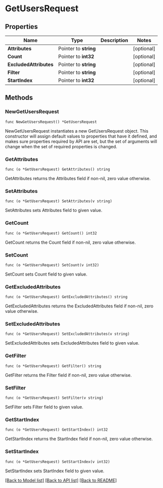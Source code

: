 # GetUsersRequest

## Properties

Name | Type | Description | Notes
------------ | ------------- | ------------- | -------------
**Attributes** | Pointer to **string** |  | [optional] 
**Count** | Pointer to **int32** |  | [optional] 
**ExcludedAttributes** | Pointer to **string** |  | [optional] 
**Filter** | Pointer to **string** |  | [optional] 
**StartIndex** | Pointer to **int32** |  | [optional] 

## Methods

### NewGetUsersRequest

`func NewGetUsersRequest() *GetUsersRequest`

NewGetUsersRequest instantiates a new GetUsersRequest object.
This constructor will assign default values to properties that have it defined,
and makes sure properties required by API are set, but the set of arguments
will change when the set of required properties is changed.

### GetAttributes

`func (o *GetUsersRequest) GetAttributes() string`

GetAttributes returns the Attributes field if non-nil, zero value otherwise.

### SetAttributes

`func (o *GetUsersRequest) SetAttributes(v string)`

SetAttributes sets Attributes field to given value.

### GetCount

`func (o *GetUsersRequest) GetCount() int32`

GetCount returns the Count field if non-nil, zero value otherwise.

### SetCount

`func (o *GetUsersRequest) SetCount(v int32)`

SetCount sets Count field to given value.

### GetExcludedAttributes

`func (o *GetUsersRequest) GetExcludedAttributes() string`

GetExcludedAttributes returns the ExcludedAttributes field if non-nil, zero value otherwise.

### SetExcludedAttributes

`func (o *GetUsersRequest) SetExcludedAttributes(v string)`

SetExcludedAttributes sets ExcludedAttributes field to given value.

### GetFilter

`func (o *GetUsersRequest) GetFilter() string`

GetFilter returns the Filter field if non-nil, zero value otherwise.

### SetFilter

`func (o *GetUsersRequest) SetFilter(v string)`

SetFilter sets Filter field to given value.

### GetStartIndex

`func (o *GetUsersRequest) GetStartIndex() int32`

GetStartIndex returns the StartIndex field if non-nil, zero value otherwise.

### SetStartIndex

`func (o *GetUsersRequest) SetStartIndex(v int32)`

SetStartIndex sets StartIndex field to given value.


[[Back to Model list]](../README.md#documentation-for-models) [[Back to API list]](../README.md#documentation-for-api-endpoints) [[Back to README]](../README.md)


